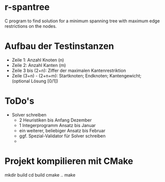 # r-spantree
C program to find solution for a minimum spanning tree with maximum edge restrictions on the nodes.

# Aufbau der Testinstanzen
- Zeile 1:                Anzahl Knoten (n)
- Zeile 2:                Anzahl Kanten (m)
- Zeile 3 bis (2+n):      Ziffer der maximalen Kantenrestriktion
- Zeile (3+n) - (2+n+m):  Startknoten; Endknoten; Kantengewicht; (optional Lösung [0/1])

# ToDo's
- Solver schreiben
  - 2 Heuristiken bis Anfang Dezember
  - 1 Integerprogramm Ansatz bis Januar
  - ein weiterer, beliebiger Ansatz bis Februar
  - ggf. Spezial-Validator für Solver schreiben
  - 

# Projekt kompilieren mit CMake
mkdir build
cd build
cmake ..
make


